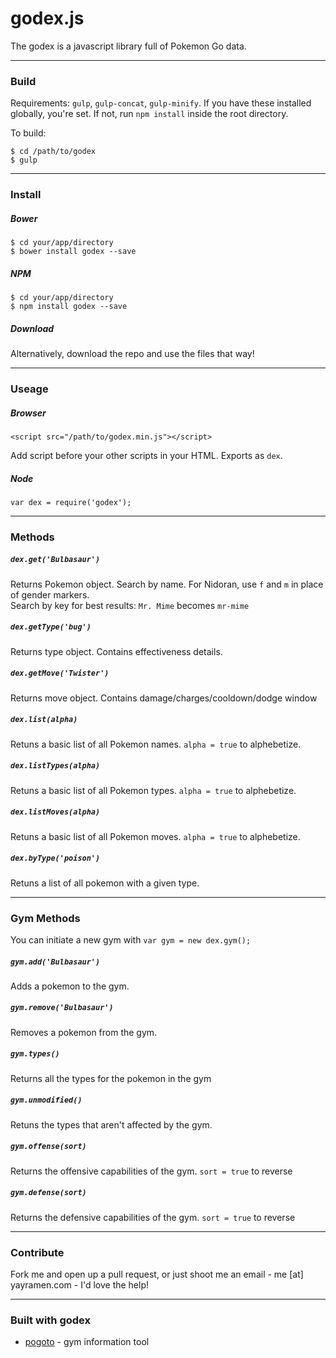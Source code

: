 # godex.js
The godex is a javascript library full of Pokemon Go data.

---

### Build

Requirements: `gulp`, `gulp-concat`, `gulp-minify`.
If you have these installed globally, you're set. If not, run `npm install` inside the root directory.

To build:
```
$ cd /path/to/godex
$ gulp
```

---

### Install
##### Bower   
```
$ cd your/app/directory
$ bower install godex --save
```
##### NPM
```
$ cd your/app/directory
$ npm install godex --save
```
##### Download
Alternatively, download the repo and use the files that way!

---

### Useage

##### Browser
```
<script src="/path/to/godex.min.js"></script>
```
Add script before your other scripts in your HTML. Exports as `dex`.

##### Node
`var dex = require('godex');`

---

### Methods
##### `dex.get('Bulbasaur')`
Returns Pokemon object. Search by name. For Nidoran, use `f` and `m` in place of gender markers.   
Search by key for best results: `Mr. Mime` becomes `mr-mime`

##### `dex.getType('bug')`
Returns type object. Contains effectiveness details.

##### `dex.getMove('Twister')`
Returns move object. Contains damage/charges/cooldown/dodge window

##### `dex.list(alpha)`
Retuns a basic list of all Pokemon names. `alpha = true` to alphebetize.

##### `dex.listTypes(alpha)`
Retuns a basic list of all Pokemon types. `alpha = true` to alphebetize.

##### `dex.listMoves(alpha)`
Retuns a basic list of all Pokemon moves. `alpha = true` to alphebetize.

##### `dex.byType('poison')`
Retuns a list of all pokemon with a given type.

---

### Gym Methods
You can initiate a new gym with `var gym = new dex.gym();`

##### `gym.add('Bulbasaur')`
Adds a pokemon to the gym.

##### `gym.remove('Bulbasaur')`
Removes a pokemon from the gym.

##### `gym.types()`
Returns all the types for the pokemon in the gym

##### `gym.unmodified()`
Retuns the types that aren't affected by the gym.

##### `gym.offense(sort)`
Returns the offensive capabilities of the gym. `sort = true` to reverse

##### `gym.defense(sort)`
Returns the defensive capabilities of the gym. `sort = true` to reverse

---

### Contribute

Fork me and open up a pull request, or just shoot me an email - me [at] yayramen.com - I'd love the help!

---

### Built with godex

- [pogoto](http://pogo.to) - gym information tool
